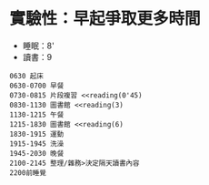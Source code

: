 # 實驗性：早起爭取更多時間
- 睡眠：8'
- 讀書：9
```log
0630 起床
0630-0700 早餐
0730-0815 片段複習 <<reading(0'45)
0830-1130 圖書館 <<reading(3)
1130-1215 午餐
1215-1830 圖書館 <<reading(6)
1830-1915 運動
1915-1945 洗澡
1945-2030 晚餐
2100-2145 整理/雜務>決定隔天讀書內容
2200前睡覺
```